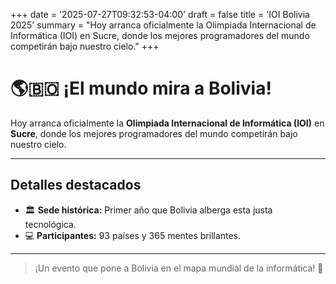 +++
date = '2025-07-27T09:32:53-04:00'
draft = false
title = 'IOI Bolivia 2025'
summary = "Hoy arranca oficialmente la Olimpiada Internacional de Informática (IOI) en Sucre, donde los mejores programadores del mundo competirán bajo nuestro cielo."
+++

# 🌎🇧🇴 ¡El mundo mira a Bolivia!

Hoy arranca oficialmente la **Olimpiada Internacional de Informática (IOI)** en **Sucre**, donde los mejores programadores del mundo competirán bajo nuestro cielo.

---

## Detalles destacados
- 🏛️ **Sede histórica:** Primer año que Bolivia alberga esta justa tecnológica.  
- 💻 **Participantes:** 93 países y 365 mentes brillantes.

---

> ¡Un evento que pone a Bolivia en el mapa mundial de la informática! 🌟
